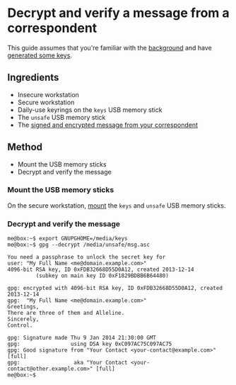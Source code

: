 # Decrypt and verify a message from a correspondent

This guide assumes that you're familiar with the [background][background] and
have [generated some keys][genkey-with-detached-identity].


## Ingredients

- Insecure workstation
- Secure workstation
- Daily-use keyrings on the `keys` USB memory stick
- The `unsafe` USB memory stick
- The [signed and encrypted message from your correspondent][sign_encrypt]


## Method

- Mount the USB memory sticks
- Decrypt and verify the message


### Mount the USB memory sticks

On the secure workstation, [mount][mount_usb] the `keys` and `unsafe` USB
memory sticks.


### Decrypt and verify the message

    me@box:~$ export GNUPGHOME=/media/keys
    me@box:~$ gpg --decrypt /media/unsafe/msg.asc

    You need a passphrase to unlock the secret key for
    user: "My Full Name <me@domain.example.com>"
    4096-bit RSA key, ID 0xFDB32668D55D0A12, created 2013-12-14
             (subkey on main key ID 0xF1829BDBB6B64480)

    gpg: encrypted with 4096-bit RSA key, ID 0xFDB32668D55D0A12, created 2013-12-14
    gpg:  "My Full Name <me@domain.example.com>"
    Greetings,
    There are three of them and Alleline.
    Sincerely,
    Control.

    gpg: Signature made Thu 9 Jan 2014 21:30:00 GMT
    gpg:                using DSA key 0xC097AC75C097AC75
    gpg: Good signature from "Your Contact <your-contact@example.com>" [full]
    gpg:                 aka "Your Contact <your-contact@other.example.com>" [full]
    me@box:~$


[background]: background.md
[genkey-with-detached-identity]: genkey-with-detached-identity.md
[sign_encrypt]: sign_encrypt.md
[mount_usb]: mount_usb.md
